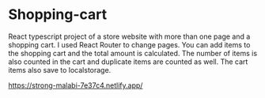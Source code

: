# Shopping-cart

React typescript project of a store website with more than one page and a shopping cart. I used React Router to change pages. You can add items to the shopping cart and the total amount is calculated. The number of items is also counted in the cart and duplicate items are counted as well. The cart items also save to localstorage. 

https://strong-malabi-7e37c4.netlify.app/
